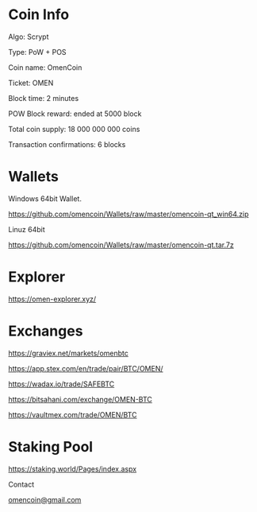 # Coin Info

Algo: Scrypt

Type: PoW + POS

Coin name: OmenCoin

Ticket: OMEN

Block time: 2 minutes

POW Block reward: ended at 5000 block

Total coin supply: 18 000 000 000 coins

Transaction confirmations: 6 blocks

# Wallets

Windows 64bit Wallet.

https://github.com/omencoin/Wallets/raw/master/omencoin-qt_win64.zip

Linuz 64bit 

https://github.com/omencoin/Wallets/raw/master/omencoin-qt.tar.7z

# Explorer

https://omen-explorer.xyz/

# Exchanges

https://graviex.net/markets/omenbtc

https://app.stex.com/en/trade/pair/BTC/OMEN/

https://wadax.io/trade/SAFEBTC

https://bitsahani.com/exchange/OMEN-BTC

https://vaultmex.com/trade/OMEN/BTC


# Staking Pool

https://staking.world/Pages/index.aspx


Contact

omencoin@gmail.com
